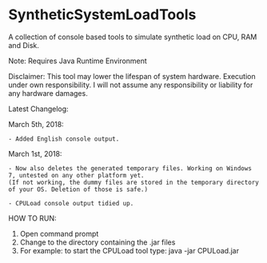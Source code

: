 # SyntheticSystemLoadTools
A collection of console based tools to simulate synthetic load on CPU, RAM and Disk. 

Note: Requires Java Runtime Environment

Disclaimer: This tool may lower the lifespan of system hardware. Execution under own responsibility. I will not assume any responsibility or liability for any hardware damages.


Latest Changelog: 

  March 5th, 2018:
  
    - Added English console output.

  March 1st, 2018:
  
    - Now also deletes the generated temporary files. Working on Windows 7, untested on any other platform yet. 
    (If not working, the dummy files are stored in the temporary directory of your OS. Deletion of those is safe.)
    
    - CPULoad console output tidied up.
  
HOW TO RUN:

1. Open command prompt
2. Change to the directory containing the .jar files
3. For example: to start the CPULoad tool type: java -jar CPULoad.jar
